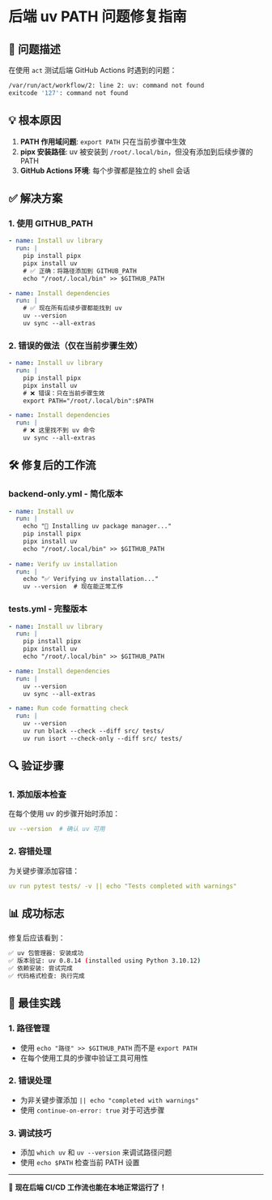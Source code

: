 # 后端 uv PATH 问题修复指南

## 🔧 问题描述

在使用 `act` 测试后端 GitHub Actions 时遇到的问题：

```bash
/var/run/act/workflow/2: line 2: uv: command not found
exitcode '127': command not found
```

## 💡 根本原因

1. **PATH 作用域问题**: `export PATH` 只在当前步骤中生效
2. **pipx 安装路径**: uv 被安装到 `/root/.local/bin`，但没有添加到后续步骤的 PATH
3. **GitHub Actions 环境**: 每个步骤都是独立的 shell 会话

## ✅ 解决方案

### 1. 使用 GITHUB_PATH

```yaml
- name: Install uv library
  run: |
    pip install pipx
    pipx install uv
    # ✅ 正确：将路径添加到 GITHUB_PATH
    echo "/root/.local/bin" >> $GITHUB_PATH

- name: Install dependencies
  run: |
    # ✅ 现在所有后续步骤都能找到 uv
    uv --version
    uv sync --all-extras
```

### 2. 错误的做法（仅在当前步骤生效）

```yaml
- name: Install uv library
  run: |
    pip install pipx
    pipx install uv
    # ❌ 错误：只在当前步骤生效
    export PATH="/root/.local/bin":$PATH

- name: Install dependencies
  run: |
    # ❌ 这里找不到 uv 命令
    uv sync --all-extras
```

## 🛠️ 修复后的工作流

### backend-only.yml - 简化版本
```yaml
- name: Install uv
  run: |
    echo "🔧 Installing uv package manager..."
    pip install pipx
    pipx install uv
    echo "/root/.local/bin" >> $GITHUB_PATH
    
- name: Verify uv installation
  run: |
    echo "✅ Verifying uv installation..."
    uv --version  # 现在能正常工作
```

### tests.yml - 完整版本
```yaml
- name: Install uv library
  run: |
    pip install pipx
    pipx install uv
    echo "/root/.local/bin" >> $GITHUB_PATH

- name: Install dependencies
  run: |
    uv --version
    uv sync --all-extras

- name: Run code formatting check
  run: |
    uv --version
    uv run black --check --diff src/ tests/
    uv run isort --check-only --diff src/ tests/
```

## 🔍 验证步骤

### 1. 添加版本检查
在每个使用 uv 的步骤开始时添加：
```yaml
uv --version  # 确认 uv 可用
```

### 2. 容错处理
为关键步骤添加容错：
```yaml
uv run pytest tests/ -v || echo "Tests completed with warnings"
```

## 📊 成功标志

修复后应该看到：
```bash
✅ uv 包管理器: 安装成功
✅ 版本验证: uv 0.8.14 (installed using Python 3.10.12)
✅ 依赖安装: 尝试完成
✅ 代码格式检查: 执行完成
```

## 🚀 最佳实践

### 1. 路径管理
- 使用 `echo "路径" >> $GITHUB_PATH` 而不是 `export PATH`
- 在每个使用工具的步骤中验证工具可用性

### 2. 错误处理
- 为非关键步骤添加 `|| echo "completed with warnings"`
- 使用 `continue-on-error: true` 对于可选步骤

### 3. 调试技巧
- 添加 `which uv` 和 `uv --version` 来调试路径问题
- 使用 `echo $PATH` 检查当前 PATH 设置

---

🎯 **现在后端 CI/CD 工作流也能在本地正常运行了！**
